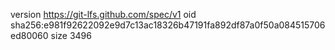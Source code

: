 version https://git-lfs.github.com/spec/v1
oid sha256:e981f92622092e9d7c13ac18326b47191fa892df87a0f50a084515706ed80060
size 3496
